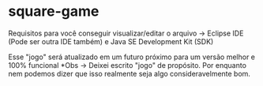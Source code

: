 # square-game

Requisitos para você conseguir visualizar/editar o arquivo -> Eclipse IDE (Pode ser outra IDE também) e Java SE Development Kit (SDK)

Esse "jogo" será atualizado em um futuro próximo para um versão melhor e 100% funcional
*Obs -> Deixei escrito "jogo" de propósito. Por enquanto nem podemos dizer que isso realmente seja algo consideravelmente bom.
